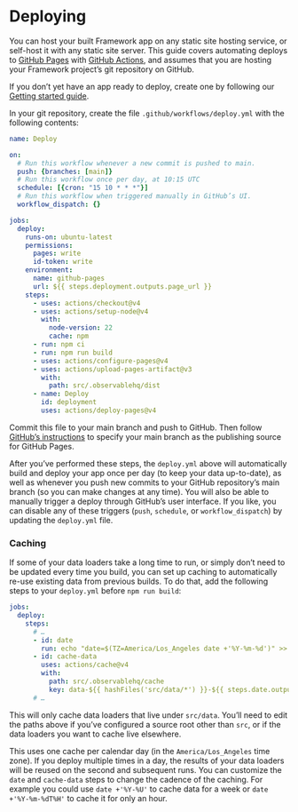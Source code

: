 # Deploying

You can host your built Framework app on any static site hosting service, or self-host it with any static site server. This guide covers automating deploys to [GitHub Pages](https://pages.github.com/) with [GitHub Actions](https://github.com/features/actions), and assumes that you are hosting your Framework project’s git repository on GitHub.

<div class="tip">

If you don’t yet have an app ready to deploy, create one by following our [Getting started guide](./getting-started).

</div>

In your git repository, create the file `.github/workflows/deploy.yml` with the following contents:

```yaml
name: Deploy

on:
  # Run this workflow whenever a new commit is pushed to main.
  push: {branches: [main]}
  # Run this workflow once per day, at 10:15 UTC
  schedule: [{cron: "15 10 * * *"}]
  # Run this workflow when triggered manually in GitHub’s UI.
  workflow_dispatch: {}

jobs:
  deploy:
    runs-on: ubuntu-latest
    permissions:
      pages: write
      id-token: write
    environment:
      name: github-pages
      url: ${{ steps.deployment.outputs.page_url }}
    steps:
      - uses: actions/checkout@v4
      - uses: actions/setup-node@v4
        with:
          node-version: 22
          cache: npm
      - run: npm ci
      - run: npm run build
      - uses: actions/configure-pages@v4
      - uses: actions/upload-pages-artifact@v3
        with:
          path: src/.observablehq/dist
      - name: Deploy
        id: deployment
        uses: actions/deploy-pages@v4
```

Commit this file to your main branch and push to GitHub. Then follow [GitHub’s instructions](https://docs.github.com/en/pages/getting-started-with-github-pages/configuring-a-publishing-source-for-your-github-pages-site) to specify your main branch as the publishing source for GitHub Pages.

After you’ve performed these steps, the `deploy.yml` above will automatically build and deploy your app once per day (to keep your data up-to-date), as well as whenever you push new commits to your GitHub repository’s main branch (so you can make changes at any time). You will also be able to manually trigger a deploy through GitHub’s user interface. If you like, you can disable any of these triggers (`push`, `schedule`, or `workflow_dispatch`) by updating the `deploy.yml` file.

### Caching

If some of your data loaders take a long time to run, or simply don’t need to be updated every time you build, you can set up caching to automatically re-use existing data from previous builds. To do that, add the following steps to your `deploy.yml` before `npm run build`:

```yaml
jobs:
  deploy:
    steps:
      # …
      - id: date
        run: echo "date=$(TZ=America/Los_Angeles date +'%Y-%m-%d')" >> $GITHUB_OUTPUT
      - id: cache-data
        uses: actions/cache@v4
        with:
          path: src/.observablehq/cache
          key: data-${{ hashFiles('src/data/*') }}-${{ steps.date.outputs.date }}
      # …
```

<div class="note">

This will only cache data loaders that live under <code>src/data</code>. You’ll need to edit the paths above if you’ve configured a source root other than <code>src</code>, or if the data loaders you want to cache live elsewhere.

</div>

This uses one cache per calendar day (in the `America/Los_Angeles` time zone). If you deploy multiple times in a day, the results of your data loaders will be reused on the second and subsequent runs. You can customize the `date` and `cache-data` steps to change the cadence of the caching. For example you could use `date +'%Y-%U'` to cache data for a week or `date +'%Y-%m-%dT%H'` to cache it for only an hour.
